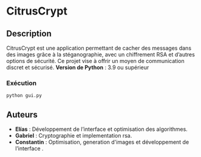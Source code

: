 # CitrusCrypt

## Description
CitrusCrypt est une application permettant de cacher des messages dans des images grâce à la stéganographie, avec un chiffrement RSA et d’autres options de sécurité. Ce projet vise à offrir un moyen de communication discret et sécurisé.
**Version de Python** : 3.9 ou supérieur

### Exécution
```sh
python gui.py
```

## Auteurs
- **Elías** : Développement de l’interface et optimisation des algorithmes.
- **Gabriel** : Cryptographie et implementation rsa.
- **Constantin** : Optimisation, generation d'images et développement de l’interface .
